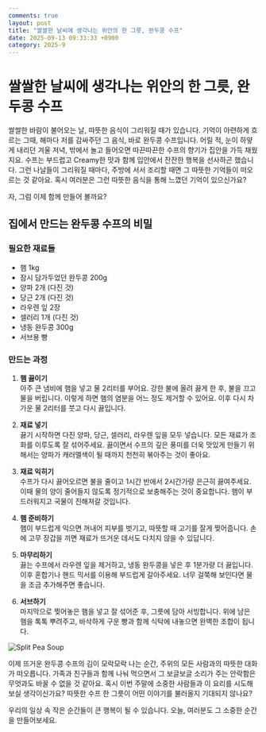```yaml
---
comments: true
layout: post
title: "쌀쌀한 날씨에 생각나는 위안의 한 그릇, 완두콩 수프"
date: 2025-09-13 09:33:33 +0900
category: 2025-9
---
```


# 쌀쌀한 날씨에 생각나는 위안의 한 그릇, 완두콩 수프

쌀쌀한 바람이 불어오는 날, 따뜻한 음식이 그리워질 때가 있습니다. 기억이 아련하게 흐르는 그때, 해마다 저를 감싸주던 그 음식, 바로 완두콩 수프입니다. 어릴 적, 눈이 하얗게 내리던 겨울 저녁, 밖에서 놀고 들어오면 따끈따끈한 수프의 향기가 집안을 가득 채웠지요. 수프는 부드럽고 Creamy한 맛과 함께 입안에서 잔잔한 행복을 선사하곤 했습니다. 그런 나날들이 그리워질 때마다, 주방에 서서 조리할 때면 그 따뜻한 기억들이 떠오르는 것 같아요. 혹시 여러분은 그런 따뜻한 음식을 통해 느꼈던 기억이 있으신가요? 

자, 그럼 이제 함께 만들어 볼까요?

## 집에서 만드는 완두콩 수프의 비밀

### 필요한 재료들

- 햄 1kg
- 잠시 담가두었던 완두콩 200g
- 양파 2개 (다진 것) 
- 당근 2개 (다진 것)
- 라우렌 잎 2장
- 셀러리 1개 (다진 것)
- 냉동 완두콩 300g
- 서브용 빵 

### 만드는 과정

1. **햄 끓이기**  
   아주 큰 냄비에 햄을 넣고 물 2리터를 부어요. 강한 불에 올려 끓게 한 후, 불을 끄고 물을 버립니다. 이렇게 하면 햄의 염분을 어느 정도 제거할 수 있어요. 이후 다시 차가운 물 2리터를 붓고 다시 끓입니다.

2. **재료 넣기**  
   끓기 시작하면 다진 양파, 당근, 셀러리, 라우렌 잎을 모두 넣습니다. 모든 재료가 조화를 이루도록 잘 섞어주세요. 끓이면서 수프의 깊은 풍미를 더욱 맛있게 만들기 위해서는 양파가 캐러멜색이 될 때까지 천천히 볶아주는 것이 좋아요.

3. **재료 익히기**  
   수프가 다시 끓어오르면 불을 줄이고 1시간 반에서 2시간가량 은근히 끓여주세요. 이때 물의 양이 줄어들지 않도록 정기적으로 보충해주는 것이 중요합니다. 햄이 부드러워지고 국물이 진해져갈 것입니다.

4. **햄 준비하기**  
   햄이 부드럽게 익으면 꺼내어 피부를 벗기고, 따뜻할 때 고기를 잘게 찢어줍니다. 손에 고무 장갑을 끼면 재료가 뜨거운 데서도 다치지 않을 수 있답니다.

5. **마무리하기**  
   끓는 수프에서 라우렌 잎을 제거하고, 냉동 완두콩을 넣은 후 1분가량 더 끓입니다. 이후 혼합기나 핸드 믹서를 이용해 부드럽게 갈아주세요. 너무 걸쭉해 보인다면 물을 조금 추가해주면 좋습니다. 

6. **서브하기**  
   마지막으로 찢어놓은 햄을 넣고 잘 섞어준 후, 그릇에 담아 서빙합니다. 위에 남은 햄을 톡톡 뿌려주고, 바삭하게 구운 빵과 함께 식탁에 내놓으면 완벽한 조합이 됩니다.

![Split Pea Soup](https://www.themealdb.com/images/media/meals/xxtsvx1511814083.jpg)

이제 뜨거운 완두콩 수프의 김이 모락모락 나는 순간, 주위의 모든 사람과의 따뜻한 대화가 떠오릅니다. 가족과 친구들과 함께 나눠 먹으면서 그 보글보글 소리가 주는 안락함은 무엇과도 바꿀 수 없을 것 같아요. 혹시 이번 주말에 소중한 사람들과 이 요리를 시도해보실 생각이신가요? 따뜻한 수프 한 그릇이 어떤 이야기를 불러올지 기대되지 않나요?  

우리의 일상 속 작은 순간들이 큰 행복이 될 수 있습니다. 오늘, 여러분도 그 소중한 순간을 만들어보세요.